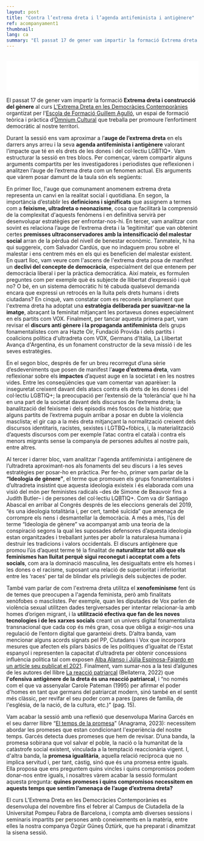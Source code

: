 ```yaml
---
layout: post
title: "Contra l’extrema dreta i l’agenda antifeminista i antigènere"
ref: acompanyament1
thumbnail: 
lang: ca
summary: "El passat 17 de gener vam impartir la formació Extrema dreta i construcció del gènere al curs L’Extrema Dreta en les Democràcies Contemporànies organtizat per l'Escola de Formació Guillem Agulló, un espai de formació teòrica i pràctica d’Òmnium Cultural que treballa per promoure l’enfortiment democràtic al nostre territori."
---
```


<br>


<iframe src="/player/player.html?file=https://storage.googleapis.com/ttsreader/nou.collectivat.cat-2024-01-19-contra-lextrema-dreta-i-lagenda-antifeminista-i-antigenere-.mp3&title=Escolta aquest article amb enVeu" type="text/html" width="100%" height="80px" frameborder="0" allowfullscreen></iframe>

El passat 17 de gener vam impartir la formació **Extrema dreta i construcció del gènere** al curs [L’Extrema Dreta en les Democràcies Contemporànies](https://escolaguillemagullo.cat/formacions/curs-upf/) organtizat per l'[Escola de Formació Guillem Agulló](https://escolaguillemagullo.cat/), un espai de formació teòrica i pràctica d’[Òmnium Cultural](https://www.omnium.cat/ca/) que treballa per promoure l’enfortiment democràtic al nostre territori.

Durant la sessió ens vam aproximar a l’**auge de l’extrema dreta** en els darrers anys arreu i la seva **agenda antifeminista i antigènere** valorant l’impacte que té en els drets de les dones i del col·lectiu LGBTIQ+. Vam estructurar la sessió en tres blocs. Per començar, vàrem compartir alguns arguments compartits per les investigadores i periodistes que reflexionen i analitzen l’auge de l’extrema dreta com un fenomen actual. Els arguments que vàrem posar damunt de la taula són els següents:

En primer lloc, l'auge que comunament anomenem extrema dreta representa un canvi en la realitat social i quotidiana. En segon, la importància d’establir les **definicions i significats** que assignem a termes com a **feixisme, ultradreta o neonazisme**, cosa que facilitarà la comprensió de la complexitat d'aquests fenòmens i en definitiva servirà per desenvolupar estratègies per enfrontar-nos-hi. En tercer, vam analitzar com sovint es relaciona l’auge de l’extrema dreta i la ‘legitimitat’ que van obtenint certes **premisses ultraconservadores amb la intensificació del malestar social** arran de la pèrdua del nivell de benestar econòmic. Tanmateix, hi ha qui suggereix, com Salvador Cardús, que no indaguem prou sobre el malestar i ens centrem més en els qui es beneficien del malestar existent. En quart lloc, vam veure com l'ascens de l'extrema dreta posa de manifest un **declivi del concepte de democràcia**, especialment del que entenem per democràcia liberal i per la pràctica democràtica. Així mateix, es formulen preguntes com per exemple què és subjecte de llibertat d’expressió i què no? O bé, en un sistema democràtic hi té cabuda qualsevol demanda encara que expressi un retrocés en la lluita pels drets humans i drets ciutadans? En cinquè, vam constatar com es reconeix àmpliament que l'extrema dreta ha adoptat una **estratègia deliberada per suavitzar-ne la imatge**, abraçant la feminitat mitjançant les portaveus dones especialment en els partits com VOX. Finalment, per tancar aquesta primera part, vam revisar el **discurs anti gènere i la propaganda antifeminista** dels grups fonamentalistes com ara Hazte Oir, Fundació Provida i dels partits i coalicions política d'ultradreta com VOX, Germans d'Itàlia, La Llibertat Avança d'Argentina, és un fonament constructor de la seva missió i de les seves estratègies.

En el segon bloc, després de fer un breu recorregut d’una sèrie d’esdeveniments que posen de manifest l’**auge d’extrema dreta**, vam reflexionar sobre els **impactes** d’aquest auge en la societat i en les nostres vides. Entre les conseqüències que vam comentar van aparèixer: la inseguretat creixent davant dels atacs contra els drets de les dones i del col·lectiu LGBTIQ+; la preocupació per l’extensió de la ‘tolerància’ que hi ha en una part de la societat davant dels discursos de l’extrema dreta; la banalització del feixisme i dels episodis més foscos de la història; que alguns partits de l’extrema puguin arribar a posar en dubte la violència masclista; el gir cap a la més dreta mitjançant la normalització creixent dels discursos identitaris, racistes, sexistes i LGTBQ+fòbics, i, la materialització d’aquests discursos com per exemple l’atac contra el català i contra els menors migrants sense la companyia de persones adultes al nostre país, entre altres.

Al tercer i darrer bloc, vam analitzar l'agenda antifeminista i antigènere de l’ultradreta aproximant-nos als fonaments del seu discurs i a les seves estratègies per posar-ho en pràctica. Per fer-ho, primer vam parlar de la **“Ideologia de gènere”**, el terme que promouen els grups fonamentalistes i d’ultradreta insistint que aquesta ideologia existeix i és elaborada com una visió del món per feministes radicals –des de Simone de Beauvoir fins a Judith Butler– i de persones del col·lectiu LQBTIQ+. Com va dir Santiago Abascal en arribar al Congrés després de les eleccions generals del 2019, “és una ideologia totalitària i, per cert, també suïcida” que amenaça de corrompre els nens i desmantellar la democràcia. A més a més, l’ús del terme “Ideologia de gènere” va acompanyat amb una teoria de la conspiració segons la qual les suposades defensores d’aquesta ideologia estan organitzades i treballant juntes per abolir la naturalesa humana i destruir les tradicions i valors occidentals. El discurs antigènere que promou l’ús d’aquest terme té la finalitat de **naturalitzar tot allò que els feminismes han lluitat perquè sigui reconegut i acceptat com a fets socials**, com ara la dominació masculina, les desigualtats entre els homes i les dones o el racisme, suposant una relació de superioritat i inferioritat entre les ‘races’ per tal de blindar els privilegis dels subjectes de poder. 

També vam parlar de com l'extrema dreta utilitza el **xenofeminisme** fent ús de temes que preocupen a l'agenda feminista, però amb finalitats xenòfobes o masclistes. Per exemple, quan les diputades de Vox parlen de violència sexual utilitzen dades tergiversades per intentar relacionar-la amb homes d’origen migrant, i la **utilització efectiva que fan de les noves tecnologies i de les xarxes socials** creant un univers digital fonamentalista transnacional que cada cop és més gran, cosa que obliga a exigir-nos una regulació de l’entorn digital que garanteixi drets. D’altra banda, vam mencionar alguns acords signats pel PP, Ciutadans i Vox que incorpora mesures que afecten els pilars bàsics de les polítiques d’igualtat de l’Estat espanyol i representen la capacitat d’ultradreta per obtenir concessions influència política tal com exposen [Alba Alanso i Júlia Espinosa-Fajardo en un article seu publicat el 2021](https://academic.oup.com/sp/article/28/3/656/6426284). Finalment, vam sumar-nos a la tesi d’algunes de les autores del llibre [La reacció patriarcal](https://www.bellaterra.coop/es/libros/la-reaccion-patriarcal) (Bellaterra, 2022) que **l'ofensiva antigènere de la dreta és una reacció patriarcal**, i “no només com el que va assenyalar Carole Pateman (1995) per afirmar el poder d'homes en tant que germans del patriarcat modern, sinó també en el sentit més clàssic, per revifar el seu poder com a pares (pares de família, de l'església, de la nació, de la cultura, etc.)” (pag. 15).

Vam acabar la sessió amb una reflexió que desenvolupa Marina Garcés en el seu darrer llibre “[El temps de la promesa](https://www.anagrama-ed.es/libro/nuevos-cuadernos-anagrama/el-temps-de-la-promesa/9788433913319/NCA_65)” (Anagrama, 2023): necessitem abordar les promeses que estan condicionant l'experiència del nostre temps. Garcés detecta dues promeses que hem de revisar. D’una banda, la promesa sobirana que vol salvar el poble, la nació o la humanitat de la catàstrofe social existent, vinculada a la temptació reaccionària vigent. I, d'altra banda, la **promesa igualitària**, aquella relació recíproca que no implica servitud i, per tant, càstig, sinó que és una promesa entre iguals. Ella proposa que ens preguntem quins vincles i quins compromisos podem donar-nos entre iguals, i nosaltres vàrem acabar la sessió formulant aquesta pregunta: **quines promeses i quins compromisos necessitem en aquests temps que sentim l’amenaça de l’auge d’extrema dreta?**

El curs L’Extrema Dreta en les Democràcies Contemporànies es desenvolupa del novembre fins el febrer al Campus de Ciutadella de la Universitat Pompeu Fabra de Barcelona, i compta amb diverses sessions i seminaris impartits per persones amb coneixements en la matèria, entre elles la nostra companya Özgür Güneş Öztürk, que ha preparat i dinamitzat la sisena sessió.